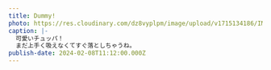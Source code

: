 ```yaml
---
title: Dummy!
photo: https://res.cloudinary.com/dz8vyplpm/image/upload/v1715134186/IMG_8776_v2nido.jpg
caption: |-
  可愛いチュッパ！
  まだ上手く吸えなくてすぐ落としちゃうね。
publish-date: 2024-02-08T11:12:00.000Z
---
```

